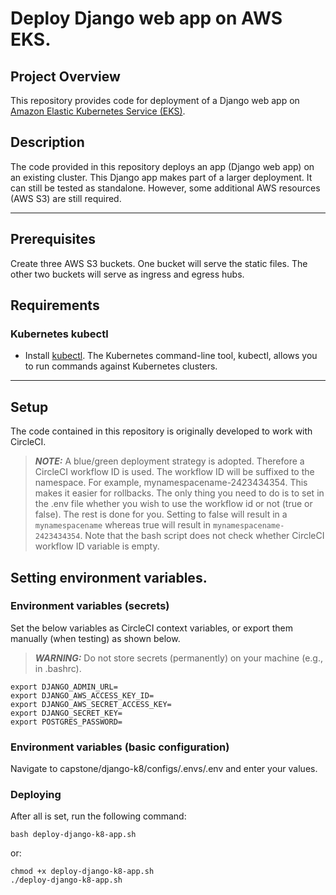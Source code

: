 # Deploy Django web app on AWS EKS.

## Project Overview
This repository provides code for deployment of a Django web app on [Amazon Elastic Kubernetes Service (EKS)](https://aws.amazon.com/eks/).

## Description
The code provided in this repository deploys an app (Django web app) on an existing cluster. This Django app makes part of a larger deployment. It can still be tested as standalone. However, some additional AWS resources (AWS S3) are still required.

---

## Prerequisites
Create three AWS S3 buckets. One bucket will serve the static files. The other two buckets will serve as ingress and egress hubs.

## Requirements

### Kubernetes kubectl
* Install [kubectl](https://kubernetes.io/docs/tasks/tools/). The Kubernetes command-line tool, kubectl, allows you to run commands against Kubernetes clusters.

---

## Setup
The code contained in this repository is originally developed to work with CircleCI.

> **_NOTE:_**  A blue/green deployment strategy is adopted. Therefore a CircleCI workflow ID is used. The workflow ID will be suffixed to the namespace. For example, mynamespacename-2423434354. This makes it easier for rollbacks. The only thing you need to do is to set in the .env file whether you wish to use the workflow id or not (true or false). The rest is done for you. Setting to false will result in a `mynamespacename` whereas true will result in `mynamespacename-2423434354`. Note that the bash script does not check whether CircleCI workflow ID variable is empty.

## Setting environment variables.
### Environment variables (secrets)
Set the below variables as CircleCI context variables, or export them manually (when testing) as shown below.

> **_WARNING:_**  Do not store secrets (permanently) on your machine (e.g., in .bashrc).

```
export DJANGO_ADMIN_URL=
export DJANGO_AWS_ACCESS_KEY_ID=
export DJANGO_AWS_SECRET_ACCESS_KEY=
export DJANGO_SECRET_KEY=
export POSTGRES_PASSWORD=
```

### Environment variables (basic configuration)
Navigate to capstone/django-k8/configs/.envs/.env and enter your values.

### Deploying
After all is set, run the following command:
```
bash deploy-django-k8-app.sh
```
or:
```
chmod +x deploy-django-k8-app.sh
./deploy-django-k8-app.sh
```

